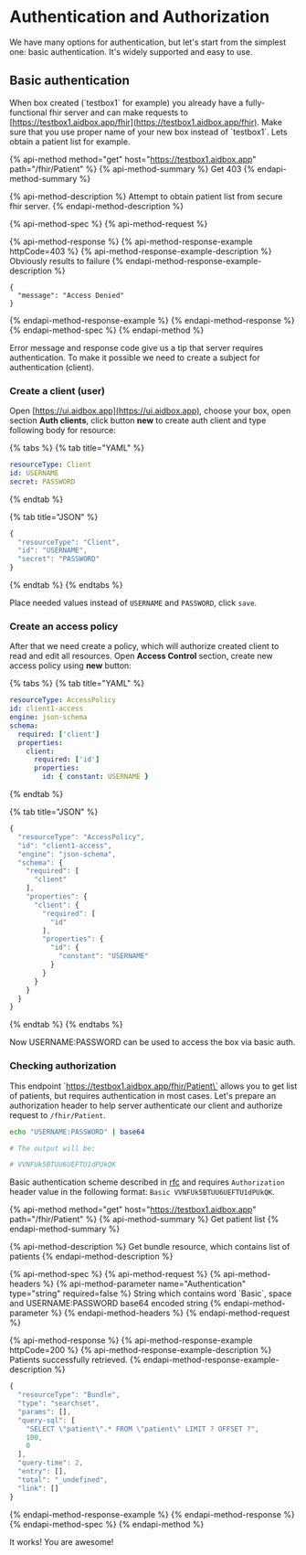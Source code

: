 # Authentication and Authorization

We have many options for authentication, but let's start from the simplest one: basic authentication. It's widely supported and easy to use.

## Basic authentication

When box created \(\`testbox1\` for example\) you already have a fully-functional fhir server and can make requests to [https://testbox1.aidbox.app/fhir](https://testbox1.aidbox.app/fhir). Make sure that you use proper name of your new box instead of \`testbox1\`. Lets obtain a patient list for example. 

{% api-method method="get" host="https://testbox1.aidbox.app" path="/fhir/Patient" %}
{% api-method-summary %}
Get 403
{% endapi-method-summary %}

{% api-method-description %}
Attempt to obtain patient list from secure fhir server.
{% endapi-method-description %}

{% api-method-spec %}
{% api-method-request %}

{% api-method-response %}
{% api-method-response-example httpCode=403 %}
{% api-method-response-example-description %}
Obviously results to failure
{% endapi-method-response-example-description %}

```
{
  "message": "Access Denied"
}
```
{% endapi-method-response-example %}
{% endapi-method-response %}
{% endapi-method-spec %}
{% endapi-method %}

Error message and response code give us a tip that server requires authentication. To make it possible we need to create a subject for authentication \(client\).

### Create a client \(user\)

Open [https://ui.aidbox.app](https://ui.aidbox.app), choose your box, open section **Auth clients**, click button **new** to create auth client and type following body for resource:

{% tabs %}
{% tab title="YAML" %}
```yaml
resourceType: Client
id: USERNAME
secret: PASSWORD
```
{% endtab %}

{% tab title="JSON" %}
```javascript
{ 
  "resourceType": "Client",
  "id": "USERNAME",
  "secret": "PASSWORD"
}
```
{% endtab %}
{% endtabs %}

Place needed values instead of `USERNAME` and `PASSWORD`, click `save`.

### Create an access policy

 After that we need create a policy, which will authorize created client to read and edit all resources. Open **Access Control** section, create new access policy using **new** button:

{% tabs %}
{% tab title="YAML" %}
```yaml
resourceType: AccessPolicy
id: client1-access
engine: json-schema
schema:
  required: ['client']
  properties:
    client:
      required: ['id']
      properties:
        id: { constant: USERNAME }
```
{% endtab %}

{% tab title="JSON" %}
```javascript
{
  "resourceType": "AccessPolicy",
  "id": "client1-access",
  "engine": "json-schema",
  "schema": {
    "required": [
      "client"
    ],
    "properties": {
      "client": {
        "required": [
          "id"
        ],
        "properties": {
          "id": {
            "constant": "USERNAME"
          }
        }
      }
    }
  }
}
```
{% endtab %}
{% endtabs %}

Now USERNAME:PASSWORD can be used to access the box via basic auth.

### Checking authorization

This endpoint \`https://testbox1.aidbox.app/fhir/Patient\` allows you to get list of patients, but requires authentication in most cases. Let's prepare an authorization header to help server authenticate our client and authorize request to `/fhir/Patient`.

```bash
echo "USERNAME:PASSWORD" | base64

# The output will be:

# VVNFUk5BTUU6UEFTU1dPUkQK
```

Basic authentication scheme described in [rfc](https://tools.ietf.org/html/rfc2617#page-5) and requires `Authorization` header value in the following format: `Basic VVNFUk5BTUU6UEFTU1dPUkQK`.

{% api-method method="get" host="https://testbox1.aidbox.app" path="/fhir/Patient" %}
{% api-method-summary %}
Get patient list
{% endapi-method-summary %}

{% api-method-description %}
Get bundle resource, which contains list of patients
{% endapi-method-description %}

{% api-method-spec %}
{% api-method-request %}
{% api-method-headers %}
{% api-method-parameter name="Authentication" type="string" required=false %}
String which contains word \`Basic\`, space and USERNAME:PASSWORD base64 encoded string 
{% endapi-method-parameter %}
{% endapi-method-headers %}
{% endapi-method-request %}

{% api-method-response %}
{% api-method-response-example httpCode=200 %}
{% api-method-response-example-description %}
Patients successfully retrieved.
{% endapi-method-response-example-description %}

```javascript
{
  "resourceType": "Bundle",
  "type": "searchset",
  "params": [],
  "query-sql": [
    "SELECT \"patient\".* FROM \"patient\" LIMIT ? OFFSET ?",
    100,
    0
  ],
  "query-time": 2,
  "entry": [],
  "total": "_undefined",
  "link": []
}
```
{% endapi-method-response-example %}
{% endapi-method-response %}
{% endapi-method-spec %}
{% endapi-method %}

It works! You are awesome!

